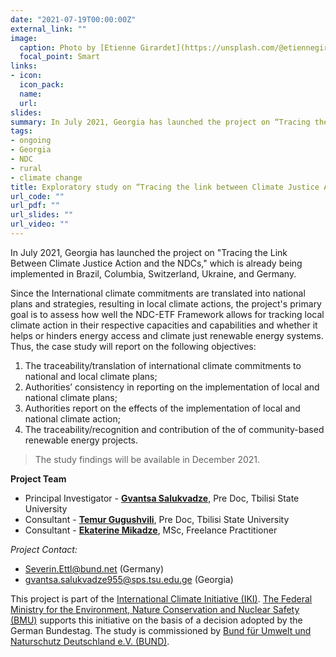 ```yaml
---
date: "2021-07-19T00:00:00Z"
external_link: ""
image:
  caption: Photo by [Etienne Girardet](https://unsplash.com/@etiennegirardet)
  focal_point: Smart
links:
- icon: 
  icon_pack: 
  name: 
  url: 
slides: 
summary: In July 2021, Georgia has launched the project on “Tracing the Link Between Climate Justice Action and the NDCs,” which is already being implemented in Brazil, Columbia, Switzerland, Ukraine, and Germany.
tags:
- ongoing
- Georgia
- NDC
- rural
- climate change
title: Exploratory study on “Tracing the link between Climate Justice Action and the NDCs”
url_code: ""
url_pdf: ""
url_slides: ""
url_video: ""
---
```


In July 2021, Georgia has launched the project on "Tracing the Link Between Climate Justice Action and the NDCs," which is already being implemented in Brazil, Columbia, Switzerland, Ukraine, and Germany. 

Since the International climate commitments are translated into national plans and strategies, resulting in local climate actions, the project's primary goal is to assess how well the NDC-ETF Framework allows for tracking local climate action in their respective capacities and capabilities and whether it helps or hinders energy access and climate just renewable energy systems. Thus, the case study will report on the following objectives: 

1. The traceability/translation of international climate commitments to national and local climate plans;
1. Authorities’ consistency in reporting on the implementation of 
local and national climate plans; 
1. Authorities report on the effects of the implementation of local 
and national climate action;
1. The traceability/recognition and contribution of the of 
community-based renewable energy projects.

>The study findings will be available in December 2021.


**Project Team**

* Principal Investigator - [**Gvantsa Salukvadze**](https://scholar.google.com/citations?user=KP-aQeYAAAAJ&hl=en), Pre Doc, Tbilisi State University
* Consultant - [**Temur Gugushvili**](https://scholar.google.com/citations?user=XIuUIMwAAAAJ&hl=en), Pre Doc, Tbilisi State University <br>
* Consultant - [**Ekaterine Mikadze**](https://www.linkedin.com/in/ekaterine-mikadze-a2208458/), MSc, Freelance Practitioner <br>

*Project Contact:* 
* <Severin.Ettl@bund.net> (Germany) 
* <gvantsa.salukvadze955@sps.tsu.edu.ge> (Georgia) 


This project is part of the [International Climate Initiative (IKI)](https://www.international-climate-initiative.com/en?iki_cookie_check=1).  [The Federal Ministry for the Environment, Nature Conservation and Nuclear Safety (BMU)](https://www.bmu.de/en/) supports this initiative on the basis of a decision adopted by the German Bundestag. The study is commissioned by [Bund für Umwelt und Naturschutz Deutschland e.V. (BUND)](https://www.bund.net/).




